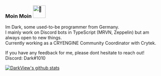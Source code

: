 ### Moin Moin <img src="https://daark.de/uploads/2020-11-01_02-58-11.gif" alt="👋" height="40px" width="40px"/>

Im Dark, some used-to-be programmer from Germany.  
I mainly work on Discord bots in TypeScript (MRVN, Zeppelin) but am always open to new things.  
Currently working as a CRYENGINE Community Coordinator with Crytek.

If you have any feedback for me, please dont hesitate to reach out!  
Discord: Dark#1010


[![DarkView's github stats](https://github-readme-stats.vercel.app/api?username=DarkView&show_icons=true&theme=dark&include_all_commits=1&custom_title=DarkView%27s%20GitHub%20Stats)](https://github.com/DarkView)
